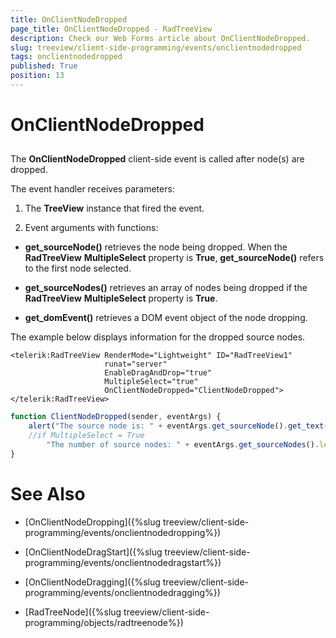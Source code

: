 ```yaml
---
title: OnClientNodeDropped
page_title: OnClientNodeDropped - RadTreeView
description: Check our Web Forms article about OnClientNodeDropped.
slug: treeview/client-side-programming/events/onclientnodedropped
tags: onclientnodedropped
published: True
position: 13
---
```


# OnClientNodeDropped



## 

The **OnClientNodeDropped** client-side event is called after node(s) are dropped.

The event handler receives parameters:

1. The **TreeView** instance that fired the event.

1. Event arguments with functions:

* **get_sourceNode()** retrieves the node being dropped. When the **RadTreeView** **MultipleSelect** property is **True**, **get_sourceNode()** refers to the first node selected.

* **get_sourceNodes()** retrieves an array of nodes being dropped if the **RadTreeView** **MultipleSelect** property is **True**.

* **get_domEvent()** retrieves a DOM event object of the node dropping.

The example below displays information for the dropped source nodes.

````ASPNET
<telerik:RadTreeView RenderMode="Lightweight" ID="RadTreeView1" 
                     runat="server" 
                     EnableDragAndDrop="true" 
                     MultipleSelect="true"
                     OnClientNodeDropped="ClientNodeDropped">
</telerik:RadTreeView>
````
````JavaScript
function ClientNodeDropped(sender, eventArgs) {
	alert("The source node is: " + eventArgs.get_sourceNode().get_text() + "\n" +
	//if MultipleSelect = True
		"The number of source nodes: " + eventArgs.get_sourceNodes().length + "\n");
}
````



# See Also

 * [OnClientNodeDropping]({%slug treeview/client-side-programming/events/onclientnodedropping%})

 * [OnClientNodeDragStart]({%slug treeview/client-side-programming/events/onclientnodedragstart%})

 * [OnClientNodeDragging]({%slug treeview/client-side-programming/events/onclientnodedragging%})

 * [RadTreeNode]({%slug treeview/client-side-programming/objects/radtreenode%})
